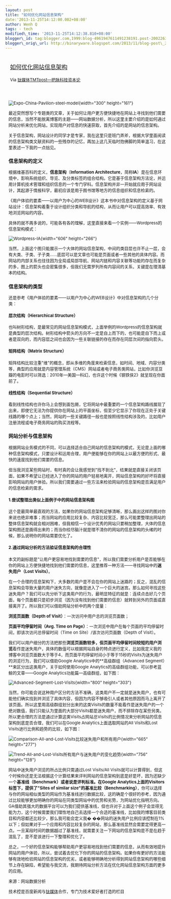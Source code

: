 ```yaml
--- 
layout: post 
title: "如何优化网站信息架构" 
date:'2013-11-25T14:12:00.002+08:00' 
author: Wenh Q
tags: - tech
modified\_time: '2013-11-25T14:12:38.810+08:00' 
blogger\_id: tag:blogger.com,1999:blog-4961947611491238191.post-2002263846342142360
blogger\_orig\_url: http://binaryware.blogspot.com/2013/11/blog-post\_25.html
---
```

<div style="margin: 10px; padding: 5px;">

<div style="font-size: 18px;">

[如何优化网站信息架构](http://www.tmtpost.com/78420.html)

</div>

<div style="font-size: 13px;">

Via [钛媒体TMTpost—把脉科技资本论](http://www.tmtpost.com/)

</div>

</div>

<div style="font-size: 13px; padding: 15px 0 10px 10px;">

![Expo-China-Pavilion-steel-model](http://www.tmtpost.com/wp-content/uploads/2013/11/138476771133.png "Expo-China-Pavilion-steel-model"){width="300"
height="161"}

最近突然想写个专题类的文章，关于如何让用户更方便快捷地在网站上寻找到他们需要的信息，当然不能脱离博客的主题——网站数据分析，所以这里主要介绍的是如何通过网站分析来优化网站，实现用户对信息的快速获取，首先介绍的是网站的信息架构。

关于信息架构，网站设计的同学才是专家，我在这里只是班门弄斧，根据大学里面阅读的信息架构类文献资料的一些残存的记忆，再加上这几天临时抱佛脚的简单温习，在这里表述一下我的一点拙见。

### 信息架构的定义

根据维基百科的定义，**信息架构**（**Information
Architecture**，简称**IA**）是在信息环境中，影响系统组织、导览、及分类标签的组合结构。它是基于信息架构方法论，并运用计算机技术管理和组织信息的一个专门学科。信息架构并非一开始就应用于网站设计，其起源于情报科学，最初应该是用于图书馆等地方的信息组织和信息检索的。

《用户体验的要素——以用户为中心的WEB设计》这本书中对信息架构的定义基于网站设计：信息架构着重于设计组织分类和导航的结构，从而让用户可以提高效率、有效地浏览网站的内容。

具体的就不再多说的，可能各有各的理解，这里直接来看一个实例——Wordpress的信息架构模式：

![Wordpress-IA](http://www.tmtpost.com/wp-content/uploads/2013/11/138476776336.png "Wordpress-IA"){width="606"
height="266"}

当然，上面这个图只能展示一个大体的网站信息架构，中间的类目层也许不止一层，会有大类、子类、子子类……底层可以是文章也可能是页面或者一些其他的具体内容。而网站的内部关系也往往因为全局或局部导航、网站内链和内容关联等功能的存在而复杂的多，图上的箭头也会密集很多，但我们无需罗列所有内容间的关系，关键是在理清基本的结构。

### 信息架构的类型

还是参考《用户体验的要素——以用户为中心的WEB设计》中对信息架构的几个分类：

#### 层次结构（Hierarchical Structure）

也叫树形结构，是最常见的网站信息架构模式，上面举例的Wordpress的信息架构就是典型的层次结构。树形结构中箭头的方向不一定是自上而下的，也可能是自下而上或者是双向的，而内容层之间也会因为一些关联链接的存在而存在同层次间的指向箭头。

#### 矩阵结构（Matrix Structure）

矩阵结构比较注重"维"的概念，即从多维的角度来检索信息，如时间、地域、内容分类等，典型的应用就是内容管理系统（CMS）网站或者电子商务类网站，比如你浏览豆瓣的电影时可以筛选：2010年—美国—科幻，也许这个时候《钢铁侠2》就呈现在你面前了。

#### 线性结构（Sequential Structure）

看到线性结构也许你马上会想到面包屑，它将网站中最重要的一个信息架构路线展现了出来，即使它无法为你提供你在网站上的平面坐标，但至少它显示了你现在正处于关键线路的哪个点上；当然，网站的一些关键路径一般也是按照线性结构涉及的，比如用户注册流程或电子商务网站的购买流程等。

### 网站分析与信息架构

根据网站业务模式的不同，可以选择适合自己网站的信息架构的模式，无论是上面的哪种信息架构模式，只要设计和运用合理，用户便能够在你的网站上以最方便的形式、最快的速度找到他们需要的信息。

但当我浏览某些网站时，有时真的会让我感觉到"找不到北"，结果就是直接关闭该页面，如果不希望让已经进入了你的网站的用户轻易地离开，网站信息架构的好坏将直接影响网站的用户体验。所以我们需要通过一些方法来检验网站的信息架构是否满足用户的信息检索的需求。

#### 1.尝试整理出类似上面例子中的网站信息架构图

这个是最简单最直观的方法，如果你的网站信息架构足够清晰，那么画出这样的图对你来说也绝非难事；而当网站的应用比较复杂、内容比较宽泛，那么可能要整理出网站的整体信息架构就会相对困难，但我相信一个设计优秀的网站只要稍加整理，大体的信息架构图还是画得出来的；而当你绞尽脑汁就是理不清你的网站的信息架构的头绪的时候，那么说明你的网站需要优化了。

#### 2.通过网站分析的方法验证信息架构的合理性

本文的副标题是"让用户更容易地找到需要的信息"，所以我们需要分析用户是否能够在你的网站上方便快捷地找到他们需要的信息，这里推荐一种方法——寻找网站中的**迷失用户（Lost
Visits）**。

在一个合理的信息架构下，大多数的用户是不会在你的网站上迷路的；反之，混乱的信息架构会导致大量的用户迷失方向，就像是进入了一个巨大的迷宫。那么如何寻找这些迷失用户？我们可以先分析下这类用户的行为，最明显特征的就是：连续点击好几个页面，每个页面都只是初步浏览（因为没有找到他们需要的信息）就转到另外的页面或直接离开了。所以我们可以借助网站分析中的两个度量：

**浏览页面数（Depth of Visit）**：一次访问中用户总的浏览页面数；

**页面平均停留时间（Avg. Time on
Page）**：一次浏览中用户在每个页面的平均停留时间，即该次访问总停留时间（Time
on Site）/该次访问页面数（Depth of Visit）。

我们可以用户细分的方法把那些**浏览页面数较多，但页面平均停留时间较短的用户浏览**看作是迷失用户，具体的数值可以根据网站自身的特点进行定义，比如我定义我的博客中浏览页面数大于等于4，而页面平均停留时间小于等于15秒的Visits为迷失用户的浏览行为，我们可以借助Google
Analytics中的**高级群组（Advanced
Segment）**来区分出这类用户，关于如何使用Google
Analytics的高级群组功能，可以参考蓝鲸的文章——Google
Analytics功能篇—高级群组，如下图：

![Advanced-Segment-Lost-Visits](http://www.tmtpost.com/wp-content/uploads/2013/11/138476780199.png "Advanced-Segment-Lost-Visits"){width="800"
height="303"}

当然，你可能会说这种用户区分的方法不准确，这类用户不一定就是迷失用户，也有可能他们确实找到并浏览了具体内容，但因为内容不够吸引人或者其他原因而马上离开了该页面。所以这里用高级群组划分出来的这类Visits的数量不能看作是迷失用户的一个绝对数值，我们只能认为里面的大部分Visits都是迷失用户，而不排除存在某些另类。所以更合理的方法是通过计算这类Visits占网站总Visits的比例情况来分析网站的信息架构到底是否合理，我们可以在Google
Analytics上面选取网站的All Visits和Lost
Visits进行比例和趋势的比较，如下图：

![Comparison-All-and-Lost-Visits比较迷失用户和所有用户](http://www.tmtpost.com/wp-content/uploads/2013/11/138476785659.png "比较迷失用户和所有用户"){width="665"
height="277"}

![Trend-All-and-Lost-Visits所有用户与迷失用户的变化趋势](http://www.tmtpost.com/wp-content/uploads/2013/11/138476789781.png "所有用户与迷失用户的变化趋势"){width="756"
height="128"}

网站中迷失用户浏览的所占比例只需通过Lost Visits/All
Visits就可以计算得到，但这个时候你还是无法根据这个计算结果来评判网站的信息架构到底是好是坏，因为还缺少一个**基准线（Benchmark）**或者说是评判标准。在Google
Analytics上面的Visitors标签下，提供了"Sites of similar
size"的**基准比较（Benchmarking）**，你可以选择与你的网站相似类型的网站作为基准线进行数据比较，这的确是个很好的参考，因为通过比较能够更加明确你的网站在同类型网站中的优势和劣势，为网站优化指明方向。GA借助其强大的数据平台可以为我们提供基准线，但也许对于上面这个例子会显得无能为力，这个时候需要我们理性地自己去选择一个合适的基准线，比如我的博客目前类目和内容都还比较少，那么我可能会定义我�
��网站的迷失用户比例应该控制在1%以下；但如果对于一个应用和内容比较复杂的网站，那么基准线显然会需要定得更高一点。一旦某段时间的数据越过了基准线，就需要关注一下网站的信息架构是不是在趋于混乱了，是不是该进行一下整理和优化了。

总之，一个好的信息架构能够帮助用户更容易地找到他们需要的信息，从而有效地提升网站的用户体验，所以，尝试着去优化下你的网站的信息架构。如果你有更好的方法能够有效地检验网站的信息架构的优劣，或者能够明确地分析得到网站信息架构的哪些细节上存在缺陷，希望能与我交流，我期待网站分析方法在优化网站信息架构方面的更多的应用。

来源：网站数据分析

技术控是百度新闻与[钛媒体](http://www.tmtpost.com/ "钛媒体")合作，专门为技术爱好者打造的栏目

</div>
